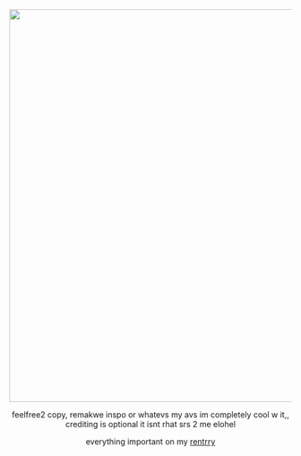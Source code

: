 
<div align="center">
<img src="https://i.postimg.cc/9M9L7C5Q/IMG-1505.gif" width="700" height="700"/></p>
feelfree2 copy, remakwe  inspo or whatevs my avs im completely cool w it,, crediting is optional it isnt rhat srs 2 me elohel
  
everything important on my [rentrry](https://rentry.co/mollylala)
